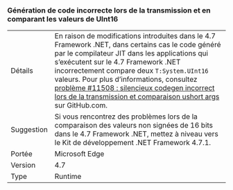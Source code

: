### <a name="incorrect-code-generation-when-passing-and-comparing-uint16-values"></a>Génération de code incorrecte lors de la transmission et en comparant les valeurs de UInt16

|   |   |
|---|---|
|Détails|En raison de modifications introduites dans le 4.7 Framework .NET, dans certains cas le code généré par le compilateur JIT dans les applications qui s’exécutent sur le 4.7 Framework .NET incorrectement compare deux <code>T:System.UInt16</code> valeurs. Pour plus d’informations, consultez [problème #11508 : silencieux codegen incorrect lors de la transmission et comparaison ushort args](https://github.com/dotnet/coreclr/issues/11508) sur GitHub.com.|
|Suggestion|Si vous rencontrez des problèmes lors de la comparaison des valeurs non signées de 16 bits dans le 4.7 Framework .NET, mettez à niveau vers le Kit de développement .NET Framework 4.7.1.|
|Portée|Microsoft Edge|
|Version|4.7|
|Type|Runtime|

